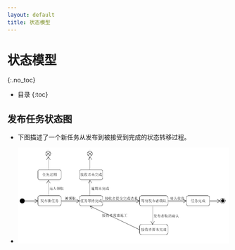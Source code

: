 ```yaml
---
layout: default
title: 状态模型
---
```


# 状态模型
{:.no_toc}

* 目录
{:toc}

## 发布任务状态图

- 下图描述了一个新任务从发布到被接受到完成的状态转移过程。

- ![pic](pics/01.png)
